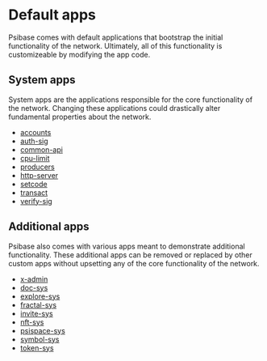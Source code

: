 # Default apps

Psibase comes with default applications that bootstrap the initial functionality of the network. Ultimately, all of this functionality is customizeable by modifying the app code. 

## System apps

System apps are the applications responsible for the core functionality of the network. Changing these applications could drastically alter fundamental properties about the network.

- [accounts](accounts.md)
- [auth-sig]()
- [common-api](common-api.md)
- [cpu-limit]()
- [producers]()
- [http-server](http-server.md)
- [setcode](setcode.md)
- [transact](transact.md)
- [verify-sig]()

## Additional apps

Psibase also comes with various apps meant to demonstrate additional functionality. These additional apps can be removed or replaced by other custom apps without upsetting any of the core functionality of the network.

- [x-admin](x-admin.md)
- [doc-sys](doc-sys.md)
- [explore-sys]()
- [fractal-sys]()
- [invite-sys](invite-sys.md)
- [nft-sys]()
- [psispace-sys](psispace-sys.md)
- [symbol-sys]()
- [token-sys]()
